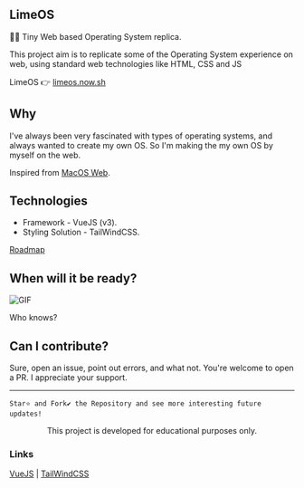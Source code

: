 ## LimeOS

👨‍💻 Tiny Web based Operating System replica.

This project aim is to replicate some of the Operating System experience on web, using standard web technologies like HTML, CSS and JS

LimeOS 👉 [limeos.now.sh](https://surgeos.now.sh)

<!-- Thumbnail  -->

## Why

I've always been very fascinated with types of operating systems, and always wanted to create my own OS. So I'm making the my own OS by myself on the web.

Inspired from [MacOS Web](https://github.com/PuruVJ/macos-web).

## Technologies 

- Framework - VueJS (v3).
- Styling Solution - TailWindCSS.


[Roadmap]()

## When will it be ready?

![GIF](https://media.giphy.com/media/iHe7mA9M9SsyQ/giphy.gif)

Who knows?

## Can I contribute?

Sure, open an issue, point out errors, and what not.
You're welcome to open a PR.
I appreciate your support.

<hr/>

```
Star⭐ and Fork✔️ the Repository and see more interesting future updates!
```
<p align="center"> This project is developed for educational purposes only. </p>

### Links

[VueJS](https://vuejs.org/) | [TailWindCSS](https://tailwindcss.com/)
